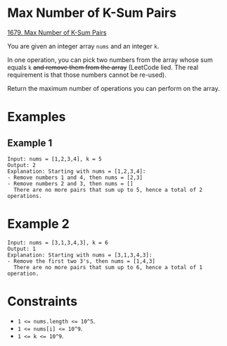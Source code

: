 # Max Number of K-Sum Pairs

[1679. Max Number of K-Sum Pairs](https://leetcode.com/problems/max-number-of-k-sum-pairs)

You are given an integer array `nums` and an integer `k`.

In one operation, you can pick two numbers from the array whose sum equals `k`
~~and remove them from the array~~ (LeetCode lied. The real requirement is that
those numbers cannot be re-used).

Return the maximum number of operations you can perform on the array.

# Examples

## Example 1

```text
Input: nums = [1,2,3,4], k = 5
Output: 2
Explanation: Starting with nums = [1,2,3,4]:
- Remove numbers 1 and 4, then nums = [2,3]
- Remove numbers 2 and 3, then nums = []
  There are no more pairs that sum up to 5, hence a total of 2 operations.
```

# Example 2

```text
Input: nums = [3,1,3,4,3], k = 6
Output: 1
Explanation: Starting with nums = [3,1,3,4,3]:
- Remove the first two 3's, then nums = [1,4,3]
  There are no more pairs that sum up to 6, hence a total of 1 operation.
```

# Constraints

- `1 <= nums.length <= 10^5`.
- `1 <= nums[i] <= 10^9`.
- `1 <= k <= 10^9`.
